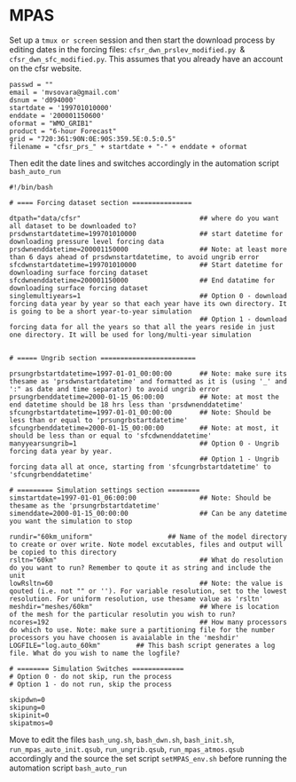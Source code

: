 # MPAS

Set up a ```tmux or screen``` session and then start the download process by editing dates in the forcing files: 
```cfsr_dwn_prslev_modified.py ```& ```cfsr_dwn_sfc_modified.py```. This assumes that you already have an account on the cfsr website. 
```
passwd = ""
email = 'mvsovara@gmail.com'
dsnum = 'd094000'
startdate = '199701010000'
enddate = '200001150600'
oformat = "WMO_GRIB1"
product = "6-hour Forecast"
grid = "720:361:90N:0E:90S:359.5E:0.5:0.5"
filename = "cfsr_prs_" + startdate + "-" + enddate + oformat
```

Then edit the date lines and switches accordingly in the automation script ```bash_auto_run ```
```
#!/bin/bash

# ==== Forcing dataset section ===============

dtpath="data/cfsr"                              ## where do you want all dataset to be downloaded to?
prsdwnstartdatetime=199701010000                ## start datetime for downloading pressure level forcing data
prsdwnenddatetime=200001150000                  ## Note: at least more than 6 days ahead of prsdwnstartdatetime, to avoid ungrib error
sfcdwnstartdatetime=199701010000                ## Start datetime for downloading surface forcing dataset
sfcdwnenddatetime=200001150000                  ## End datatime for downloading surface forcing dataset
singlemultiyears=1                              ## Option 0 - download forcing data year by year so that each year have its own directory. It is going to be a short year-to-year simulation
                                                ## Option 1 - download forcing data for all the years so that all the years reside in just one directory. It will be used for long/multi-year simulation


# ===== Ungrib section ========================

prsungrbstartdatetime=1997-01-01_00:00:00       ## Note: make sure its thesame as 'prsdwnstartdatetime' and formatted as it is (using '_' and ':" as date and time separator) to avoid ungrib error
prsungrbenddatetime=2000-01-15_06:00:00         ## Note: at most the end datetime should be 18 hrs less than 'prsdwnenddatetime'
sfcungrbstartdatetime=1997-01-01_00:00:00       ## Note: Should be less than or equal to 'prsungrbstartdatetime'
sfcungrbenddatetime=2000-01-15_00:00:00         ## Note: at most, it should be less than or equal to 'sfcdwnenddatetime'
manyyearsungrib=1                               ## Option 0 - Ungrib forcing data year by year.
                                                ## Option 1 - Ungrib forcing data all at once, starting from 'sfcungrbstartdatetime' to 'sfcungrbenddatetime'

# ========= Simulation settings section ========
simstartdate=1997-01-01_06:00:00                ## Note: Should be thesame as the 'prsungrbstartdatetime'
simenddate=2000-01-15_00:00:00                  ## Can be any datetime you want the simulation to stop

rundir="60km_uniform"                   ## Name of the model directory to create or over write. Note model excutables, files and output will be copied to this directory
rsltn="60km"                                    ## What do resolution do you want to run? Remember to qoute it as string and include the unit
lowRsltn=60                                     ## Note: the value is qouted (i.e. not "" or ''). For variable resolution, set to the lowest resolution. For uniform resolution, use thesame value as 'rsltn'
meshdir="meshes/60km"                           ## Where is location of the mesh for the particular resolutin you wish to run?
ncores=192                                      ## How many processors do which to use. Note: make sure a partitioning file for the number processors you have choosen is avaialable in the 'meshdir'
LOGFILE="log.auto_60km"         ## This bash script generates a log file. What do you wish to name the logfile?

# ======== Simulation Switches =============
# Option 0 - do not skip, run the process
# Option 1 - do not run, skip the process

skipdwn=0
skipung=0
skipinit=0
skipatmos=0

```

Move to edit the files ```bash_ung.sh```, ```bash_dwn.sh```, ```bash_init.sh```, ```run_mpas_auto_init.qsub```, ```run_ungrib.qsub```, ```run_mpas_atmos.qsub``` accordingly and the source the set script ```setMPAS_env.sh``` before running the automation script ```bash_auto_run```

